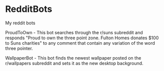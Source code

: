 # RedditBots
My reddit  bots

ProudToOwn - This bot searches through the r/suns subreddit and responds "Proud to own the three point zone. Fulton Homes donates $100 to Suns charities" to any comment that contain any variation of the word three pointer.

WallpaperBot - This bot finds the newest wallpaper posted on the r/wallpapers subreddit and sets it as the new desktop background.
